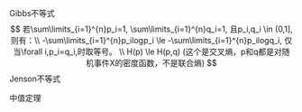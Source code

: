 Gibbs不等式
$$
若\sum\limits_{i=1}^{n}p_i=1, \sum\limits_{i=1}^{n}q_i=1, 且p_i,q_i \in (0,1],则有：\\
-\sum\limits_{i=1}^{n}p_ilogp_i \le -\sum\limits_{i=1}^{n}p_ilogq_i, 仅当\forall i,p_i=q_i,时取等号。	\\
H(p) \le H(p,q) (这个是交叉熵，p和q都是对随机事件X的密度函数，不是联合熵)
$$
Jenson不等式

中值定理

